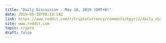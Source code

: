 ```yaml
---
title: "Daily Discussion - May 18, 2019 (GMT+0)"
date: 2019-05-18T08:13:14Z
link: https://www.reddit.com/r/CryptoCurrency/comments/bpyri2/daily_discussion_may_18_2019_gmt0/?utm_medium=RSS&utm_source=hune
site: www.reddit.com
topic: crypto
draft: false
---
```

